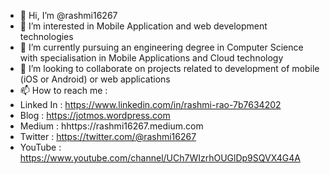 - 👋 Hi, I’m @rashmi16267
- 👀 I’m interested in Mobile Application and web development technologies
- 🌱 I’m currently pursuing an engineering degree in Computer Science with specialisation in Mobile Applications and Cloud technology
- 💞️ I’m looking to collaborate on projects related to development of mobile (iOS or Android) or web applications
- 📫 How to reach me :
- Linked In : https://www.linkedin.com/in/rashmi-rao-7b7634202
- Blog : https://jotmos.wordpress.com
- Medium : hhttps://rashmi16267.medium.com
- Twitter : https://twitter.com/@rashmi16267
- YouTube : https://www.youtube.com/channel/UCh7WIzrhOUGlDp9SQVX4G4A

<!---
rashmi16267/rashmi16267 is a ✨ special ✨ repository because its `README.md` (this file) appears on your GitHub profile.
You can click the Preview link to take a look at your changes.
--->
